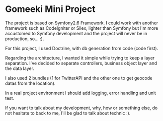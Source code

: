 Gomeeki Mini Project
=======

The project is based on Symfony2.6 Framework.
I could work with another framework such as CodeIgniter or Silex, lighter than Symfony but I'm more accustomed to Symfony development and the project will never be in production, so... :).

For this project, I used Doctrine, with db generation from code (code first).

Regarding the architecture, I wanted it simple while trying to keep a layer separation.
I've decided to separate controllers, business object layer and the data layer.

I also used 2 bundles (1 for TwitterAPI and the other one to get geocode datas from the location).

In a real project environment I should add logging, error handling and unit test.

If you want to talk about my development, why, how or something else, do not hesitate to back to me, I'll be glad to talk about technic :).
